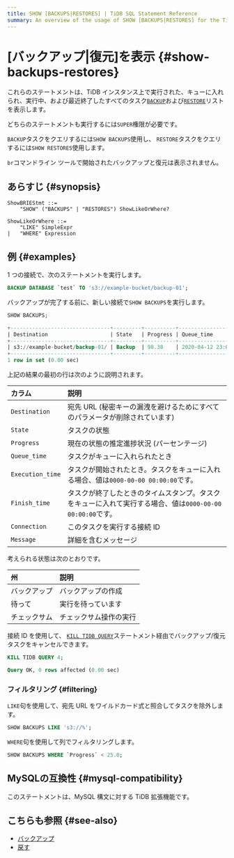 ```yaml
---
title: SHOW [BACKUPS|RESTORES] | TiDB SQL Statement Reference
summary: An overview of the usage of SHOW [BACKUPS|RESTORES] for the TiDB database.
---
```


# [バックアップ|復元]を表示 {#show-backups-restores}

これらのステートメントは、TiDB インスタンス上で実行された、キューに入れられ、実行中、および最近終了したすべてのタスク[`BACKUP`](/sql-statements/sql-statement-backup.md)および[`RESTORE`](/sql-statements/sql-statement-restore.md)リストを表示します。

どちらのステートメントも実行するには`SUPER`権限が必要です。

`BACKUP`タスクをクエリするには`SHOW BACKUPS`使用し、 `RESTORE`タスクをクエリするには`SHOW RESTORES`使用します。

`br`コマンドライン ツールで開始されたバックアップと復元は表示されません。

## あらすじ {#synopsis}

```ebnf+diagram
ShowBRIEStmt ::=
    "SHOW" ("BACKUPS" | "RESTORES") ShowLikeOrWhere?

ShowLikeOrWhere ::=
    "LIKE" SimpleExpr
|   "WHERE" Expression
```

## 例 {#examples}

1 つの接続で、次のステートメントを実行します。


```sql
BACKUP DATABASE `test` TO 's3://example-bucket/backup-01';
```

バックアップが完了する前に、新しい接続で`SHOW BACKUPS`を実行します。


```sql
SHOW BACKUPS;
```

```sql
+--------------------------------+---------+----------+---------------------+---------------------+-------------+------------+---------+
| Destination                    | State   | Progress | Queue_time          | Execution_time      | Finish_time | Connection | Message |
+--------------------------------+---------+----------+---------------------+---------------------+-------------+------------+---------+
| s3://example-bucket/backup-01/ | Backup  | 98.38    | 2020-04-12 23:09:03 | 2020-04-12 23:09:25 |        NULL |          4 | NULL    |
+--------------------------------+---------+----------+---------------------+---------------------+-------------+------------+---------+
1 row in set (0.00 sec)
```

上記の結果の最初の行は次のように説明されます。

| カラム              | 説明                                                              |
| :--------------- | :-------------------------------------------------------------- |
| `Destination`    | 宛先 URL (秘密キーの漏洩を避けるためにすべてのパラメータが削除されています)                       |
| `State`          | タスクの状態                                                          |
| `Progress`       | 現在の状態の推定進捗状況 (パーセンテージ)                                          |
| `Queue_time`     | タスクがキューに入れられたとき                                                 |
| `Execution_time` | タスクが開始されたとき。タスクをキューに入れる場合、値は`0000-00-00 00:00:00`です。            |
| `Finish_time`    | タスクが終了したときのタイムスタンプ。タスクをキューに入れて実行する場合、値は`0000-00-00 00:00:00`です。 |
| `Connection`     | このタスクを実行する接続 ID                                                 |
| `Message`        | 詳細を含むメッセージ                                                      |

考えられる状態は次のとおりです。

| 州      | 説明          |
| :----- | :---------- |
| バックアップ | バックアップの作成   |
| 待って    | 実行を待っています   |
| チェックサム | チェックサム操作の実行 |

接続 ID を使用して、 [`KILL TIDB QUERY`](/sql-statements/sql-statement-kill.md)ステートメント経由でバックアップ/復元タスクをキャンセルできます。


```sql
KILL TIDB QUERY 4;
```

```sql
Query OK, 0 rows affected (0.00 sec)
```

### フィルタリング {#filtering}

`LIKE`句を使用して、宛先 URL をワイルドカード式と照合してタスクを除外します。


```sql
SHOW BACKUPS LIKE 's3://%';
```

`WHERE`句を使用して列でフィルタリングします。


```sql
SHOW BACKUPS WHERE `Progress` < 25.0;
```

## MySQLの互換性 {#mysql-compatibility}

このステートメントは、MySQL 構文に対する TiDB 拡張機能です。

## こちらも参照 {#see-also}

-   [バックアップ](/sql-statements/sql-statement-backup.md)
-   [戻す](/sql-statements/sql-statement-restore.md)
